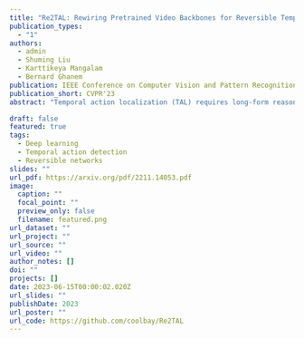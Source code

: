 ```yaml
---
title: "Re2TAL: Rewiring Pretrained Video Backbones for Reversible Temporal Action Localization"
publication_types:
  - "1"
authors:
  - admin
  - Shuming Liu
  - Karttikeya Mangalam
  - Bernard Ghanem
publication: IEEE Conference on Computer Vision and Pattern Recognition, Vancouver, Canada, 2023
publication_short: CVPR'23
abstract: "Temporal action localization (TAL) requires long-form reasoning to predict actions of various durations and complex content. Given limited GPU memory, training TAL  end to end (i.e., from videos to predictions) on long videos  is a significant challenge. Most methods can only train on pre-extracted features without optimizing them for the localization problem, consequently limiting localization performance. In this work, to extend the potential in TAL networks, we propose a novel end-to-end  method Re2TAL, which rewires pretrained video backbones for reversible TAL. Re2TAL builds a backbone with reversible modules, where the input can be recovered from the output such that the bulky intermediate activations can be cleared from memory during training. Instead of designing one single type of reversible module, we propose a network rewiring mechanism, to transform any module with a residual connection to a reversible module without changing any parameters. This provides two benefits: (1) a large variety of reversible networks are easily obtained from existing and even future model designs, and (2) the reversible models require  much less training effort as they reuse the pre-trained parameters of their original non-reversible versions. Re2TAL, only using the RGB modality, reaches 37.01% average mAP on ActivityNet-v1.3, a new state-of-the-art record, and mAP 64.9% at tIoU=0.5 on THUMOS-14, outperforming all other RGB-only methods."

draft: false
featured: true
tags:
  - Deep learning
  - Temporal action detection
  - Reversible networks
slides: ""
url_pdf: https://arxiv.org/pdf/2211.14053.pdf
image:
  caption: ""
  focal_point: ""
  preview_only: false
  filename: featured.png
url_dataset: ""
url_project: ""
url_source: ""
url_video: ""
author_notes: []
doi: ""
projects: []
date: 2023-06-15T00:00:02.020Z
url_slides: ""
publishDate: 2023
url_poster: ""
url_code: https://github.com/coolbay/Re2TAL
---
```

